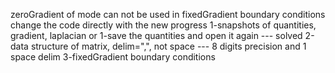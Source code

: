 zeroGradient of mode can not be used in fixedGradient boundary conditions
change the code directly with the new progress
1-snapshots of quantities, gradient, laplacian 
or 1-save the quantities and open it again
    --- solved
2-data structure of matrix, delim=",", not space
    --- 8 digits precision and 1 space delim 
3-fixedGradient boundary conditions